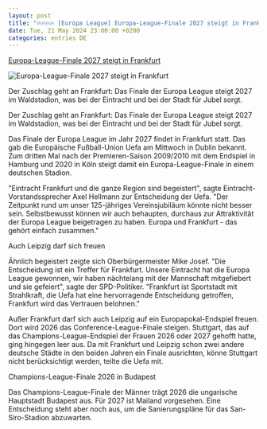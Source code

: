 ```yaml
---
layout: post
title: "🔥🔥🔥🔥 [Europa League] Europa-League-Finale 2027 steigt in Frankfurt"
date: Tue, 21 May 2024 23:00:00 +0200
categories: entries DE
---
```

[Europa-League-Finale 2027 steigt in Frankfurt](https://www.hessenschau.de/sport/fussball/europa-league-finale-2027-steigt-in-frankfurt-v1,el-finale-frankfurt-100.html)

![Europa-League-Finale 2027 steigt in Frankfurt](https://www.hessenschau.de/sport/fussball/eintracht-frankfurt/waldstadion-100~_t-1716380964264_v-16to9.jpg)

Der Zuschlag geht an Frankfurt: Das Finale der Europa League steigt 2027 im Waldstadion, was bei der Eintracht und bei der Stadt für Jubel sorgt.

Der Zuschlag geht an Frankfurt: Das Finale der Europa League steigt 2027 im Waldstadion, was bei der Eintracht und bei der Stadt für Jubel sorgt.

Das Finale der Europa League im Jahr 2027 findet in Frankfurt statt. Das gab die Europäische Fußball-Union Uefa am Mittwoch in Dublin bekannt. Zum dritten Mal nach der Premieren-Saison 2009/2010 mit dem Endspiel in Hamburg und 2020 in Köln steigt damit ein Europa-League-Finale in einem deutschen Stadion.

"Eintracht Frankfurt und die ganze Region sind begeistert", sagte Eintracht-Vorstandssprecher Axel Hellmann zur Entscheidung der Uefa. "Der Zeitpunkt rund um unser 125-jähriges Vereinsjubiläum könnte nicht besser sein. Selbstbewusst können wir auch behaupten, durchaus zur Attraktivität der Europa League beigetragen zu haben. Europa und Frankfurt - das gehört einfach zusammen."

Auch Leipzig darf sich freuen

Ähnlich begeistert zeigte sich Oberbürgermeister Mike Josef. "Die Entscheidung ist ein Treffer für Frankfurt. Unsere Eintracht hat die Europa League gewonnen, wir haben nächtelang mit der Mannschaft mitgefiebert und sie gefeiert", sagte der SPD-Politiker. "Frankfurt ist Sportstadt mit Strahlkraft, die Uefa hat eine hervorragende Entscheidung getroffen, Frankfurt wird das Vertrauen belohnen."

Außer Frankfurt darf sich auch Leipzig auf ein Europapokal-Endspiel freuen. Dort wird 2026 das Conference-League-Finale steigen. Stuttgart, das auf das Champions-League-Endspiel der Frauen 2026 oder 2027 gehofft hatte, ging hingegen leer aus. Da mit Frankfurt und Leipzig schon zwei andere deutsche Städte in den beiden Jahren ein Finale ausrichten, könne Stuttgart nicht berücksichtigt werden, teilte die Uefa mit.

Champions-League-Finale 2026 in Budapest

Das Champions-League-Finale der Männer trägt 2026 die ungarische Hauptstadt Budapest aus. Für 2027 ist Mailand vorgesehen. Eine Entscheidung steht aber noch aus, um die Sanierungspläne für das San-Siro-Stadion abzuwarten.

